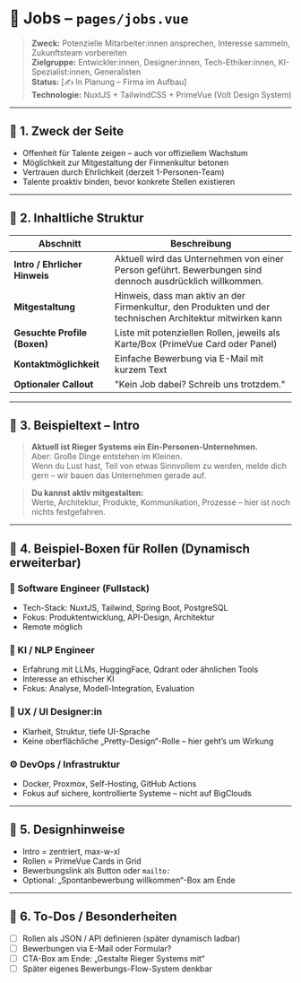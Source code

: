 # 💼 Jobs – `pages/jobs.vue`

> **Zweck:** Potenzielle Mitarbeiter:innen ansprechen, Interesse sammeln, Zukunftsteam vorbereiten  
> **Zielgruppe:** Entwickler:innen, Designer:innen, Tech-Ethiker:innen, KI-Spezialist:innen, Generalisten  
> **Status:** [✍️ In Planung – Firma im Aufbau]  
> **Technologie:** NuxtJS + TailwindCSS + PrimeVue (Volt Design System)

---

## 🔹 1. Zweck der Seite

- Offenheit für Talente zeigen – auch vor offiziellem Wachstum
- Möglichkeit zur Mitgestaltung der Firmenkultur betonen
- Vertrauen durch Ehrlichkeit (derzeit 1-Personen-Team)
- Talente proaktiv binden, bevor konkrete Stellen existieren

---

## 🔹 2. Inhaltliche Struktur

| Abschnitt                     | Beschreibung                                                                                              |
| ----------------------------- | --------------------------------------------------------------------------------------------------------- |
| **Intro / Ehrlicher Hinweis** | Aktuell wird das Unternehmen von einer Person geführt. Bewerbungen sind dennoch ausdrücklich willkommen.  |
| **Mitgestaltung**             | Hinweis, dass man aktiv an der Firmenkultur, den Produkten und der technischen Architektur mitwirken kann |
| **Gesuchte Profile (Boxen)**  | Liste mit potenziellen Rollen, jeweils als Karte/Box (PrimeVue Card oder Panel)                           |
| **Kontaktmöglichkeit**        | Einfache Bewerbung via E-Mail mit kurzem Text                                                             |
| **Optionaler Callout**        | "Kein Job dabei? Schreib uns trotzdem."                                                                   |

---

## 🔹 3. Beispieltext – Intro

> **Aktuell ist Rieger Systems ein Ein-Personen-Unternehmen.**  
> Aber: Große Dinge entstehen im Kleinen.  
> Wenn du Lust hast, Teil von etwas Sinnvollem zu werden, melde dich gern – wir bauen das Unternehmen gerade auf.

> **Du kannst aktiv mitgestalten:**  
> Werte, Architektur, Produkte, Kommunikation, Prozesse – hier ist noch nichts festgefahren.

---

## 🔹 4. Beispiel-Boxen für Rollen (Dynamisch erweiterbar)

### 🔧 Software Engineer (Fullstack)

- Tech-Stack: NuxtJS, Tailwind, Spring Boot, PostgreSQL
- Fokus: Produktentwicklung, API-Design, Architektur
- Remote möglich

### 🤖 KI / NLP Engineer

- Erfahrung mit LLMs, HuggingFace, Qdrant oder ähnlichen Tools
- Interesse an ethischer KI
- Fokus: Analyse, Modell-Integration, Evaluation

### 🎨 UX / UI Designer:in

- Klarheit, Struktur, tiefe UI-Sprache
- Keine oberflächliche „Pretty-Design“-Rolle – hier geht’s um Wirkung

### ⚙️ DevOps / Infrastruktur

- Docker, Proxmox, Self-Hosting, GitHub Actions
- Fokus auf sichere, kontrollierte Systeme – nicht auf BigClouds

---

## 🔹 5. Designhinweise

- Intro = zentriert, max-w-xl
- Rollen = PrimeVue Cards in Grid
- Bewerbungslink als Button oder `mailto:`
- Optional: „Spontanbewerbung willkommen“-Box am Ende

---

## 🔹 6. To-Dos / Besonderheiten

- [ ] Rollen als JSON / API definieren (später dynamisch ladbar)
- [ ] Bewerbungen via E-Mail oder Formular?
- [ ] CTA-Box am Ende: „Gestalte Rieger Systems mit“
- [ ] Später eigenes Bewerbungs-Flow-System denkbar
